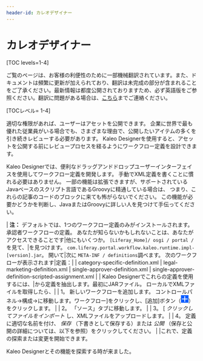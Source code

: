```yaml
---
header-id: カレオデザイナー
---
```


# カレオデザイナー

[TOC levels=1-4]

<p class="alert alert-info"><span class="wysiwyg-color-blue120">ご覧のページは、お客様の利便性のために一部機械翻訳されています。また、ドキュメントは頻繁に更新が加えられており、翻訳は未完成の部分が含まれることをご了承ください。最新情報は都度公開されておりますため、必ず英語版をご参照ください。翻訳に問題がある場合は、<a href="mailto:support-content-jp@liferay.com">こちら</a>までご連絡ください。</span></p>

[TOCレベル= 1-4]

適切な権限があれば、ユーザーはアセットを公開できます。 企業に世界で最も優れた従業員がいる場合でも、さまざまな理由で、公開したいアイテムの多くを引き続きレビューする必要があります。 Kaleo Designerを使用すると、アセットを公開する前にレビュープロセスを経るようにワークフロー定義を設計できます。

Kaleo Designerでは、便利なドラッグアンドドロップユーザーインターフェイスを使用してワークフロー定義を開発します。 手動でXML定義を書くことに慣れる必要はありません。 一部の機能は拡張できますが、サポートされているJavaベースのスクリプト言語であるGroovyに精通している場合は、 つまり、これらの記事のコードのブロックに来ても怖がらないでください。 この機能が必要かどうかを判断し、JavaまたはGroovyに詳しい人を見つけて手伝ってください。

| **注：** デフォルトでは、1つのワークフロー定義のみがインストールされます。承認者ワークフローの定義。 あなたが知らないかもしれないことは、あなたがアクセスできることです|他にもいくつか。 `[Liferay_Home]/ osgi / portal /` を見て、|を見つけます。 `com.liferay.portal.workflow.kaleo.runtime.impl-[version].jar`。 開いて|次に `META-INF / definitions`調べます。 次のワークフローが表示されます|定義：| | category-specific-definition.xml | legal-marketing-definition.xml | single-approver-definition.xml | single-approver-definition-scripted-assignment.xml | | Kaleo Designerでこれらの定義を使用するには、|から定義を抽出します。最初にJARファイル。 ローカルでXMLファイルを取得したら、| | 1。 新しいワークフローを追加します。 コントロールパネル→構成→に移動します。ワークフロー]をクリックし、[追加]ボタン（![Add](../../../images/icon-add.png)）をクリックします。 | | 2。 「ソース」タブに移動します。 | | 3。 [ *クリックしてファイルをインポート* し、XMLファイルをアップロードします。 | | 4。 定義に適切な名前を付け、 *保存* （下書きとして保存する）または *公開* （保存と公開の詳細については、以下を参照）をクリックしてください。 | |これで、定義の探索または変更を開始できます。

Kaleo Designerとその機能を探索する時が来ました。
